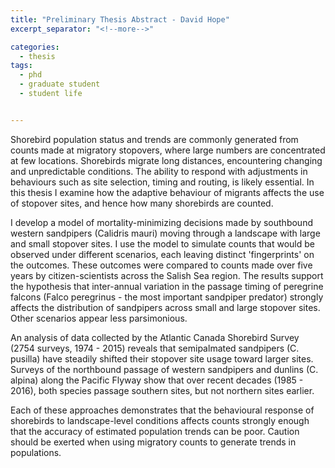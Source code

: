 ```yaml
---
title: "Preliminary Thesis Abstract - David Hope"
excerpt_separator: "<!--more-->"

categories:
  - thesis
tags:
  - phd
  - graduate student
  - student life


---
```


Shorebird population status and trends are commonly generated from counts made at migratory stopovers, where large numbers are concentrated at few locations. Shorebirds migrate long distances, encountering changing and unpredictable conditions. The ability to respond with adjustments in behaviours such as site selection, timing and routing, is likely essential. In this thesis I examine how the adaptive behaviour of migrants affects the use of stopover sites, and hence how many shorebirds are counted. 

I develop a model of mortality-minimizing decisions made by southbound western sandpipers (Calidris mauri) moving through a landscape with large and small stopover sites. I use the model to simulate counts that would be observed under different scenarios, each leaving distinct 'fingerprints' on the outcomes. These outcomes were compared to counts made over five years by citizen-scientists across the Salish Sea region. The results support the hypothesis that inter-annual variation in the passage timing of peregrine falcons (Falco peregrinus - the most important sandpiper predator) strongly affects the distribution of sandpipers across small and large stopover sites. Other scenarios appear less parsimonious.  

An analysis of data collected by the Atlantic Canada Shorebird Survey (2754 surveys, 1974 - 2015) reveals that semipalmated sandpipers (C. pusilla) have steadily shifted their stopover site usage toward larger sites. Surveys of the northbound passage of western sandpipers and dunlins (C. alpina) along the Pacific Flyway show that over recent decades (1985 - 2016), both species passage southern sites, but not northern sites earlier. 

Each of these approaches demonstrates that the behavioural response of shorebirds to landscape-level conditions affects counts strongly enough that the accuracy of estimated population trends can be poor. Caution should be exerted when using migratory counts to generate trends in populations.
